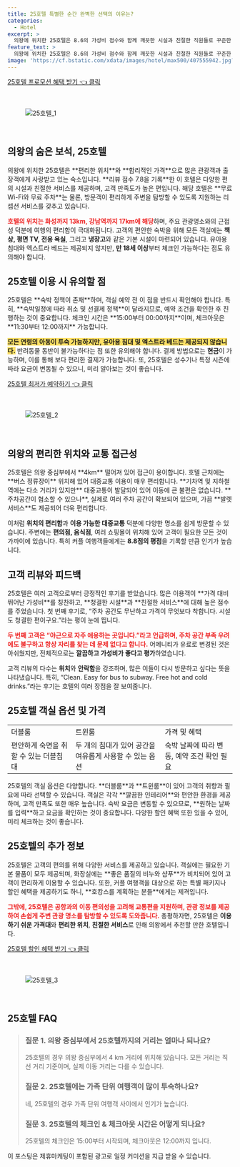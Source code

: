 ```yaml
---
title: 25호텔 특별한 순간 완벽한 선택의 이유는?
categories:
  - Hotel
excerpt: >
  의왕에 위치한 25호텔은 8.6의 가성비 점수와 함께 깨끗한 시설과 친절한 직원들로 꾸준한 호평을 받고 있습니다. 다양한 명소와 편리한 접근성을 자랑하는 이곳에서 특별한 숙박을 경험해보세요!
feature_text: >
  의왕에 위치한 25호텔은 8.6의 가성비 점수와 함께 깨끗한 시설과 친절한 직원들로 꾸준한 호평을 받고 있습니다. 다양한 명소와 편리한 접근성을 자랑하는 이곳에서 특별한 숙박을 경험해보세요!
image: 'https://cf.bstatic.com/xdata/images/hotel/max500/407555942.jpg?k=8333dc4573be0a5831927ab882874c59a51ad27a15e01521aacfdad2fc6ed850&o=&hp=1'
---
```


<p><a class="modoo-button" href="https://tinyurl.com/2dxsnmew" rel="nofollow noopener">25호텔 프로모션 혜택 받기 👈 클릭</a></p><br/>
<figure class="image"><img alt="25호텔_1" src="https://cf.bstatic.com/xdata/images/hotel/max1024x768/402887765.jpg?k=7df7f5e6f800be5141b8255efbb267c83a7b6282344d78b466976f929ac291ae&amp;o=&amp;hp=1"/></figure><br/>

<h2 id="호텔_소개">의왕의 숨은 보석, 25호텔</h2>
<p>의왕에 위치한 25호텔은 **편리한 위치**와 **합리적인 가격**으로 많은 관광객과 출장객에게 사랑받고 있는 숙소입니다. **리뷰 점수 7.8을 기록**한 이 호텔은 다양한 편의 시설과 친절한 서비스를 제공하며, 고객 만족도가 높은 편입니다. 해당 호텔은 **무료 Wi-Fi와 무료 주차**는 물론, 방문객이 편리하게 주변을 탐방할 수 있도록 지원하는 리셉션 서비스를 갖추고 있습니다.</p>
<p><b><span style="color: #ee2323;">호텔의 위치는 화성까지 13km, 강남역까지 17km에 해당</span></b>하며, 주요 관광명소와의 근접성 덕분에 여행의 편리함이 극대화됩니다. 고객의 편안한 숙박을 위해 모든 객실에는 <strong>책상, 평면 TV, 전용 욕실</strong>, 그리고 <strong>냉장고</strong>와 같은 기본 시설이 마련되어 있습니다. 유아용 침대와 엑스트라 베드는 제공되지 않지만, <strong>만 18세 이상</strong>부터 체크인 가능하다는 점도 유의해야 합니다.</p>
<h2 id="이용_수칙">25호텔 이용 시 유의할 점</h2>
<p>25호텔은 **숙박 정책이 존재**하며, 객실 예약 전 이 점을 반드시 확인해야 합니다. 특히, **숙박일정에 따라 취소 및 선결제 정책**이 달라지므로, 예약 조건을 확인한 후 진행하는 것이 중요합니다. 체크인 시간은 **15:00부터 00:00까지**이며, 체크아웃은 **11:30부터 12:00까지** 가능합니다.</p>
<p><b><span style="background-color: #ffe066;">모든 연령의 아동이 투숙 가능하지만, 유아용 침대 및 엑스트라 베드는 제공되지 않습니다.</span></b> 반려동물 동반이 불가능하다는 점 또한 유의해야 합니다. 결제 방법으로는 <strong>현금</strong>이 가능하며, 이를 통해 보다 편리한 결제가 가능합니다. 또, 25호텔은 성수기나 특정 시즌에 따라 요금이 변동될 수 있으니, 미리 알아보는 것이 좋습니다.</p>
<p><a class="modoo-button" href="https://tinyurl.com/2dxsnmew" rel="nofollow noopener">25호텔 최저가 예약하기 👈 클릭</a></p><br/>
<figure class="image"><img alt="25호텔_2" src="https://cf.bstatic.com/xdata/images/hotel/max500/407555942.jpg?k=8333dc4573be0a5831927ab882874c59a51ad27a15e01521aacfdad2fc6ed850&amp;o=&amp;hp=1"/></figure><br/>
<h2 id="위치_and_교통편">의왕의 편리한 위치와 교통 접근성</h2>
<p>25호텔은 의왕 중심부에서 **4km** 떨어져 있어 접근이 용이합니다. 호텔 근처에는 **버스 정류장이** 위치해 있어 대중교통 이용이 매우 편리합니다. **기차역 및 지하철역에는 다소 거리가 있지만** 대중교통이 발달되어 있어 이동에 큰 불편은 없습니다. **주차공간이 협소할 수 있으나**, 실제로 여러 주차 공간이 확보되어 있으며, 가끔 **발렛 서비스**도 제공되어 더욱 편리합니다.</p>
<p>이처럼 <strong>위치의 편리함</strong>과 <strong>이용 가능한 대중교통</strong> 덕분에 다양한 명소를 쉽게 방문할 수 있습니다. 주변에는 <strong>편의점, 음식점</strong>, 여러 쇼핑몰이 위치해 있어 고객이 필요한 모든 것이 가까이에 있습니다. 특히 커플 여행객들에게는 <strong>8.8점의 평점</strong>을 기록할 만큼 인기가 높습니다.</p>
<h2 id="리뷰_및_소감">고객 리뷰와 피드백</h2>
<p>25호텔은 여러 고객으로부터 긍정적인 후기를 받았습니다. 많은 이용객이 **가격 대비 뛰어난 가성비**를 칭찬하고, **청결한 시설**과 **친절한 서비스**에 대해 높은 점수를 주었습니다. 첫 번째 후기로, “주차 공간도 무난하고 가격이 무엇보다 착합니다. 시설도 청결한 편이구요.”라는 평이 눈에 띕니다.</p>
<p><b><span style="color: #ee2323;">두 번째 고객은 “야근으로 자주 애용하는 곳입니다.”라고 언급하며, 주차 공간 부족 우려에도 불구하고 항상 자리를 찾는 데 문제 없다고 합니다.</span></b> 어메니티가 유료로 변경된 것은 아쉬웠지만, 전체적으로는 <strong>깔끔하고 가성비가 좋다고 평가</strong>하였습니다.</p>
<p>고객 리뷰의 다수는 <strong>위치</strong>와 <strong>안락함</strong>을 강조하며, 많은 이들이 다시 방문하고 싶다는 뜻을 나타냈습니다. 특히, “Clean. Easy for bus to subway. Free hot and cold drinks.”라는 후기는 호텔의 여러 장점을 잘 보여줍니다. </p>
<h2 id="객실_옵션">25호텔 객실 옵션 및 가격</h2>
<table>
<tr>
<td>더블룸</td>
<td>트윈룸</td>
<td>가격 및 혜택</td>
</tr>
<tr>
<td>편안하게 숙면을 취할 수 있는 더블침대</td>
<td>두 개의 침대가 있어 공간을 여유롭게 사용할 수 있는 옵션</td>
<td>숙박 날짜에 따라 변동, 예약 조건 확인 필요</td>
</tr>
</table>
<p>25호텔의 객실 옵션은 다양합니다. **더블룸**과 **트윈룸**이 있어 고객의 취향과 필요에 따라 선택할 수 있습니다. 객실은 각각 **깔끔한 인테리어**와 편안한 환경을 제공하며, 고객 만족도 또한 매우 높습니다. 숙박 요금은 변동할 수 있으므로, **원하는 날짜를 입력**하고 요금을 확인하는 것이 중요합니다. 다양한 할인 혜택 또한 있을 수 있어, 미리 체크하는 것이 좋습니다.</p>
<h2 id="추가_정보">25호텔의 추가 정보</h2>
<p>25호텔은 고객의 편의를 위해 다양한 서비스를 제공하고 있습니다. 객실에는 필요한 기본 물품이 모두 제공되며, 화장실에는 **좋은 품질의 비누와 샴푸**가 비치되어 있어 고객이 편리하게 이용할 수 있습니다. 또한, 커플 여행객을 대상으로 하는 특별 패키지나 할인 혜택을 제공하기도 하니, **호캉스를 계획하는 분들**에게는 제격입니다.</p>
<p><b><span style="color: #ee2323;">그밖에, 25호텔은 공항과의 이동 편의성을 고려해 교통편을 지원하며, 관광 정보를 제공하여 손쉽게 주변 관광 명소를 탐방할 수 있도록 도와줍니다.</span></b> 총평하자면, 25호텔은 <strong>이용하기 쉬운 가격대</strong>와 <strong>편리한 위치</strong>, <strong>친절한 서비스</strong>로 인해 의왕에서 추천할 만한 호텔입니다.
</p>
<p><a class="modoo-button" href="https://tinyurl.com/2dxsnmew" rel="nofollow noopener">25호텔 할인 혜택 받기 👈 클릭</a></p><br>

<figure class="image"><img src="https://cf.bstatic.com/xdata/images/hotel/max500/407557376.jpg?k=6345e8ac08817a1a6eef0c89825c4f808f1b03190ed76ea6cef0513cfb284f6b&o=&hp=1" alt="25호텔_3"></figure><br>
<h2 id="25호텔_FAQ">25호텔 FAQ</h2>
<div itemscope="" itemtype="https://schema.org/FAQPage"> 
<blockquote> 
<div itemscope="" itemprop="mainEntity" itemtype="https://schema.org/Question"> 
<h3 id="질문_1" itemprop="name">질문 1. 의왕 중심부에서 25호텔까지의 거리는 얼마나 되나요? </h3> 
<div itemscope="" itemprop="acceptedAnswer" itemtype="https://schema.org/Answer"> 
<span itemprop="text"> 
<p>25호텔의 경우 의왕 중심부에서 4 km 거리에 위치해 있습니다. 모든 거리는 직선 거리 기준이며, 실제 이동 거리는 다를 수 있습니다.</p> 
</span> 
</div> 
</div> 
<div itemscope="" itemprop="mainEntity" itemtype="https://schema.org/Question"> 
<h3 id="질문_2" itemprop="name">질문 2. 25호텔에는 가족 단위 여행객이 많이 투숙하나요? </h3> 
<div itemscope="" itemprop="acceptedAnswer" itemtype="https://schema.org/Answer"> 
<span itemprop="text"> 
<p>네, 25호텔의 경우 가족 단위 여행객 사이에서 인기가 높습니다.</p> 
</span> 
</div> 
</div> 
<div itemscope="" itemprop="mainEntity" itemtype="https://schema.org/Question"> 
<h3 id="질문_3" itemprop="name">질문 3. 25호텔의 체크인 & 체크아웃 시간은 어떻게 되나요? </h3> 
<div itemscope="" itemprop="acceptedAnswer" itemtype="https://schema.org/Answer"> 
<span itemprop="text"> 
<p>25호텔의 체크인은 15:00부터 시작되며, 체크아웃은 12:00까지 입니다.</p> 
</span> 
</div> 
</div> 
</blockquote> 
</div><p>이 포스팅은 제휴마케팅이 포함된 광고로 일정 커미션을 지급 받을 수 있습니다.</p>

